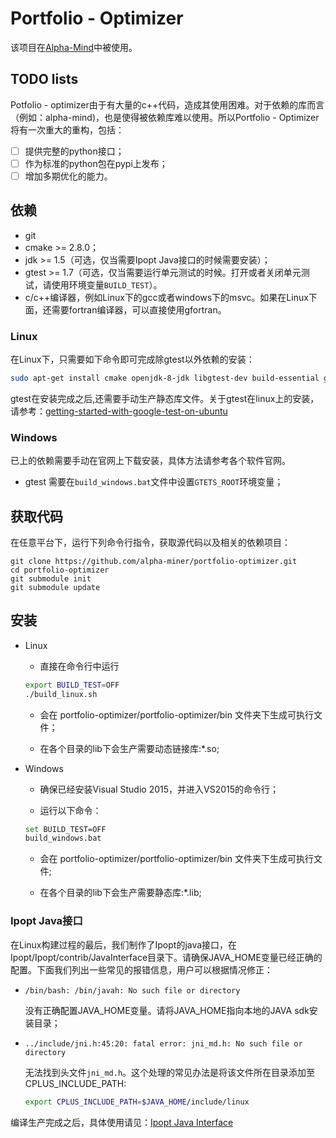 # Portfolio - Optimizer

该项目在[Alpha-Mind](https://github.com/wegamekinglc/alpha-mind)中被使用。

## TODO lists

Potfolio - optimizer由于有大量的c++代码，造成其使用困难。对于依赖的库而言（例如：alpha-mind)，也是使得被依赖库难以使用。所以Portfolio - Optimizer将有一次重大的重构，包括：

- [ ] 提供完整的python接口；
- [ ] 作为标准的python包在pypi上发布；
- [ ] 增加多期优化的能力。

## 依赖

* git
* cmake >= 2.8.0；
* jdk >= 1.5（可选，仅当需要Ipopt Java接口的时候需要安装）；
* gtest >= 1.7（可选，仅当需要运行单元测试的时候。打开或者关闭单元测试，请使用环境变量`BUILD_TEST`）。
* c/c++编译器，例如Linux下的gcc或者windows下的msvc。如果在Linux下面，还需要fortran编译器，可以直接使用gfortran。

### Linux
在Linux下，只需要如下命令即可完成除gtest以外依赖的安装：

```bash
sudo apt-get install cmake openjdk-8-jdk libgtest-dev build-essential gfortran automake autoconf
```

gtest在安装完成之后,还需要手动生产静态库文件。关于gtest在linux上的安装，请参考：[getting-started-with-google-test-on-ubuntu](https://www.eriksmistad.no/getting-started-with-google-test-on-ubuntu/)

### Windows

已上的依赖需要手动在官网上下载安装，具体方法请参考各个软件官网。

* gtest 需要在``build_windows.bat``文件中设置``GTETS_ROOT``环境变量；

## 获取代码

在任意平台下，运行下列命令行指令，获取源代码以及相关的依赖项目：

```
git clone https://github.com/alpha-miner/portfolio-optimizer.git
cd portfolio-optimizer
git submodule init
git submodule update
```

## 安装

* Linux
   
  * 直接在命令行中运行

  ```bash
  export BUILD_TEST=OFF
  ./build_linux.sh
  ```

  * 会在 portfolio-optimizer/portfolio-optimizer/bin 文件夹下生成可执行文件；
  
  * 在各个目录的lib下会生产需要动态链接库:*.so;

* Windows
    
  * 确保已经安装Visual Studio 2015，并进入VS2015的命令行；

  * 运行以下命令：

  ```bash
  set BUILD_TEST=OFF
  build_windows.bat
  ```

  * 会在 portfolio-optimizer/portfolio-optimizer/bin 文件夹下生成可执行文件;

  * 在各个目录的lib下会生产需要静态库:*.lib;


### Ipopt Java接口

在Linux构建过程的最后，我们制作了Ipopt的java接口，在Ipopt/Ipopt/contrib/JavaInterface目录下。请确保JAVA_HOME变量已经正确的配置。下面我们列出一些常见的报错信息，用户可以根据情况修正：

* ``/bin/bash: /bin/javah: No such file or directory``
    
    没有正确配置JAVA_HOME变量。请将JAVA_HOME指向本地的JAVA sdk安装目录；

* ``../include/jni.h:45:20: fatal error: jni_md.h: No such file or directory``

    无法找到头文件``jni_md.h``。这个处理的常见办法是将该文件所在目录添加至CPLUS_INCLUDE_PATH:

    ```bash
    export CPLUS_INCLUDE_PATH=$JAVA_HOME/include/linux
    ```

编译生产完成之后，具体使用请见：[Ipopt Java Interface](https://www.coin-or.org/Ipopt/documentation/node16.html)
